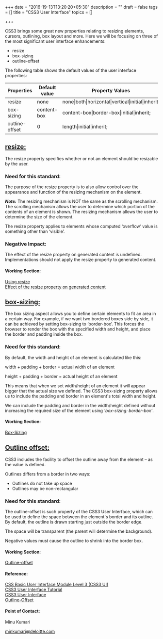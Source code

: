 +++
date = "2016-19-13T13:20:20+05:30"
description = ""
draft = false
tags = []
title = "CSS3 User Interface"
topics = []

+++

<p>CSS3 brings some great new properties relating to resizing elements, cursors, outlining, box layout and more. Here we will be focusing on three of the most significant user interface enhancements:</p>
<ul>
<li>resize</li>
<li>box-sizing</li>
<li>outline-offset</li>
</ul>
<p>The following table shows the default values of the user interface properties:</p>

<table>
  <thead>
    <tr>
      <th>Properties</th>
      <th>Default value</th>
      <th>Property Values</th>
    </tr>
  </thead>
<tbody>
  <tr>
    <td>resize</td>
    <td>none</td>
    <td>none|both|horizontal|vertical|initial|inherit;</td>
  </tr>
  <tr>
    <td>box-sizing</td>
    <td>content-box</td>
    <td>content-box|border-box|initial|inherit;</td>
  </tr>
    <tr>
    <td>outline-offset</td>
    <td>0</td>
    <td>length|initial|inherit;</td>
  </tr>
</tbody>
</table>

<h2><u>resize:</u></h2>
<p>The resize property specifies whether or not an element should be resizable by the user.</p>

<h3>Need for this standard:</h3>
<p>The purpose of the resize property is to also allow control over the appearance and function of the resizing mechanism on the element.</p>
<p><strong><i>Note:</i></strong> The resizing mechanism is NOT the same as the scrolling mechanism. The scrolling mechanism allows the user to determine which portion of the contents of an element is shown. The resizing mechanism allows the user to determine the size of the element.</p>
<p>The resize property applies to elements whose computed ‘overflow’ value is something other than ‘visible’.</p>

<h3>Negative Impact:</h3>
<p>The effect of the resize property on generated content is undefined. Implementations should not apply the resize property to generated content.</p>

<h4>Working Section:</h4>
<a href="https://jsbin.com/xovezey/1">Using resize</a><br>
<a href= "https://jsbin.com/cesijic/3">Effect of the resize property on generated content</a>

<h2><u>box-sizing:</u></h2>
<p>The box sizing aspect allows you to define certain elements to fit an area in a certain way. For example, if we want two bordered boxes side by side, it can be achieved by setting box-sizing to ‘border-box’. This forces the browser to render the box with the specified width and height, and place the border and padding inside the box.</p>

<h3>Need for this standard:</h3>
<p>By default, the width and height of an element is calculated like this:</p>
<p>width + padding + border = actual width of an element</p>
<p>height + padding + border = actual height of an element</p>
<p>This means that when we set width/height of an element it will appear bigger that the actual size we defined. The CSS3 box-sizing property allows us to include the padding and border in an element's total width and height.</p>
<p>We can include the padding and border in the width/height defined without increasing the required size of the element using <i>‘box-sizing: border-box’</i>.</p>

<h4>Working Section:</h4>
<a href="https://jsbin.com/dunafux/3">Box-Sizing</a>

<h2><u>Outline offset:</u></h2>
<p>CSS3 includes the facility to offset the outline away from the element – as the value is defined.</p>
<p>Outlines differs from a border in two ways:</p>
    <ul>
        <li>Outlines do not take up space</li>
        <li>Outlines may be non-rectangular</li>
    </ul>
<h3>Need for this standard:</h3>
<p>The outline-offset is such property of the CSS3 User Interface, which can be used to define the space between the element's border and its outline. By default, the outline is drawn starting just outside the border edge.</p>
<p>The space will be transparent (the parent will determine the background).</p>
<p>Negative values must cause the outline to shrink into the border box.</p>

<h4>Working Section:</h4>
<a href="https://jsbin.com/kisunay/1">Outline-offset</a>

<h4>Reference:</h4>
<a href="https://www.w3.org/TR/css-ui-3/#propdef-box-sizing">CSS Basic User Interface Module Level 3 (CSS3 UI)</a><br>
<a href="http://www.html5andcss3.org/css3userinterface.php">CSS3 User Interface Tutorial</a><br>
<a href="http://www.w3schools.com/css/css3_user_interface.asp">CSS3 User Interface</a><br>
<a href="https://drafts.csswg.org/css-ui-3/#outline-offset">Outline-Offset</a>

<h4>Point of Contact:</h4>

<p>Minu Kumari</p>
<a href="mailto:minkumari@deloitte.com">minkumari@deloitte.com</a>
